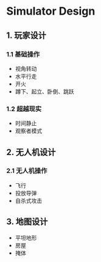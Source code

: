 # Simulator Design

## 1. 玩家设计

### 1.1 基础操作

* 视角转动
* 水平行走
* 开火
* 蹲下、起立、卧倒、跳跃

### 1.2 超越现实

* 时间静止
* 观察者模式



## 2. 无人机设计

### 2.1 无人机操作

* 飞行
* 投放导弹
* 自杀式攻击





## 3. 地图设计

* 平坦地形
* 房屋
* 掩体

